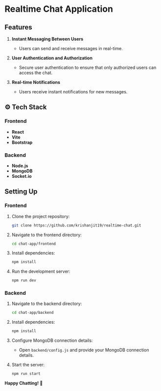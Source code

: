 # Realtime Chat Application

## Features
1. **Instant Messaging Between Users**
   - Users can send and receive messages in real-time.

2. **User Authentication and Authorization**
   - Secure user authentication to ensure that only authorized users can access the chat.

3. **Real-time Notifications**
   - Users receive instant notifications for new messages.

## ⚙️ Tech Stack

### Frontend
- **React**
- **Vite**
- **Bootstrap**

### Backend
- **Node.js**
- **MongoDB**
- **Socket.io**

## Setting Up

### Frontend
1. Clone the project repository:
   ```bash
   git clone https://github.com/krishanjit19/realtime-chat.git
   ```

2. Navigate to the frontend directory:
   ```bash
   cd chat-app/frontend
   ```

3. Install dependencies:
   ```bash
   npm install
   ```

4. Run the development server:
   ```bash
   npm run dev
   ```

### Backend
1. Navigate to the backend directory:
   ```bash
   cd chat-app/backend
   ```

2. Install dependencies:
   ```bash
   npm install
   ```

3. Configure MongoDB connection details:
   - Open `backend/config.js` and provide your MongoDB connection details.

4. Start the server:
   ```bash
   npm run start
   ```

**Happy Chatting!** 🚀
